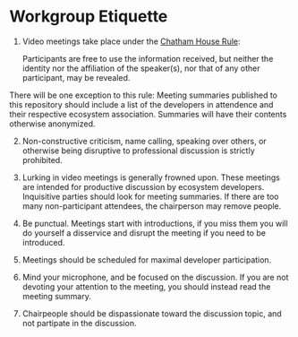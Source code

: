 # Workgroup Etiquette

1. Video meetings take place under the [Chatham House Rule](https://en.wikipedia.org/wiki/Chatham_House_Rule):
    
    Participants are free to use the information received, but neither the identity nor the affiliation of the speaker(s), nor that of any other participant, may be revealed.

There will be one exception to this rule: Meeting summaries published to this repository should include a list of the developers in attendence and their respective ecosystem association.  Summaries will have their contents otherwise anonymized.

2. Non-constructive criticism, name calling, speaking over others, or otherwise being disruptive to professional discussion is strictly prohibited.

3. Lurking in video meetings is generally frowned upon. These meetings are intended for productive discussion by ecosystem developers.  Inquisitive parties should look for meeting summaries.  If there are too many non-participant attendees, the chairperson may remove people.

4. Be punctual. Meetings start with introductions, if you miss them you will do yourself a disservice and disrupt the meeting if you need to be introduced.

5. Meetings should be scheduled for maximal developer participation.

6. Mind your microphone, and be focused on the discussion.  If you are not devoting your attention to the meeting, you should instead read the meeting summary.

7. Chairpeople should be dispassionate toward the discussion topic, and not partipate in the discussion.